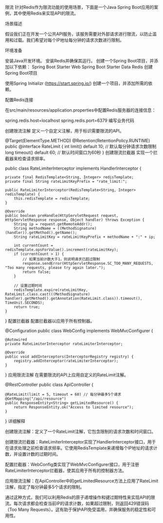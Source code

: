 
限流
针对Redis作为限流功能的使用场景，下面是一个Java Spring Boot应用的案例，其中使用Redis来实现API的限流。

场景描述

假设我们正在开发一个公共API服务，该服务需要对外部请求进行限流，以防止滥用和过载。我们希望对每个IP地址每分钟的请求次数进行限制。

环境准备

安装Java开发环境。
安装Redis并确保其运行。
创建一个Spring Boot项目，并添加以下依赖：
Spring Boot Starter Web
Spring Boot Starter Data Redis
创建Spring Boot项目

使用Spring Initializr (https://start.spring.io/) 创建一个项目，并添加所需的依赖。

配置Redis连接

在src/main/resources/application.properties中配置Redis服务器的连接信息：

spring.redis.host=localhost
spring.redis.port=6379
编写业务代码

创建限流注解
定义一个自定义注解，用于标识需要限流的API。

@Target(ElementType.METHOD)
@Retention(RetentionPolicy.RUNTIME)
public @interface RateLimit {
int limit() default 10; // 默认每分钟请求次数限制
long timeout() default 60; // 默认时间窗口为60秒
}
创建限流拦截器
实现一个拦截器来检查请求频率。

public class RateLimiterInterceptor implements HandlerInterceptor {

    private final RedisTemplate<String, Integer> redisTemplate;
    private final String rateLimitKeyPrefix = "rate_limit:";

    public RateLimiterInterceptor(RedisTemplate<String, Integer> redisTemplate) {
        this.redisTemplate = redisTemplate;
    }

    @Override
    public boolean preHandle(HttpServletRequest request, HttpServletResponse response, Object handler) throws Exception {
        String ip = request.getRemoteAddr();
        String methodName = ((MethodSignature) (handler)).getMethod().getName();
        String rateLimitKey = rateLimitKeyPrefix + methodName + ":" + ip;

        int currentCount = redisTemplate.opsForValue().increment(rateLimitKey);
        if (currentCount > 1) {
            // 如果当前计数大于1，则说明请求已超过限制
            response.sendError(HttpServletResponse.SC_TOO_MANY_REQUESTS, "Too many requests, please try again later.");
            return false;
        }

        // 设置过期时间
        redisTemplate.expire(rateLimitKey, RateLimit.class.cast(((MethodSignature) handler).getMethod().getAnnotation(RateLimit.class)).timeout(), TimeUnit.SECONDS);
        return true;
    }
}
配置拦截器
配置拦截器以应用于所有控制器。

@Configuration
public class WebConfig implements WebMvcConfigurer {

    @Autowired
    private RateLimiterInterceptor rateLimiterInterceptor;

    @Override
    public void addInterceptors(InterceptorRegistry registry) {
        registry.addInterceptor(rateLimiterInterceptor);
    }
}
应用限流注解
在需要限流的API上应用自定义的RateLimit注解。

@RestController
public class ApiController {

    @RateLimit(limit = 5, timeout = 60) // 每分钟最多5个请求
    @GetMapping("/api/resource")
    public ResponseEntity<String> getLimitedResource() {
        return ResponseEntity.ok("Access to limited resource");
    }
}
详细解释

创建限流注解：定义了一个RateLimit注解，它包含限制的请求次数和时间窗口。

创建限流拦截器：RateLimiterInterceptor实现了HandlerInterceptor接口，用于在请求处理之前检查请求频率。它使用RedisTemplate来递增每个IP地址的请求计数，并设置计数的过期时间。

配置拦截器：WebConfig类实现了WebMvcConfigurer接口，用于注册RateLimiterInterceptor拦截器，使其应用于所有的控制器方法。

应用限流注解：在ApiController中的getLimitedResource方法上应用了RateLimit注解，指定了每分钟最多5个请求的限制。

通过这种方式，我们可以利用Redis的原子递增操作和键过期特性来实现API的限流。每次请求都会检查当前IP的请求计数，如果超过限制，则返回429错误码（Too Many Requests）。这有助于保护API免受滥用，并确保服务的稳定性和可用性。



